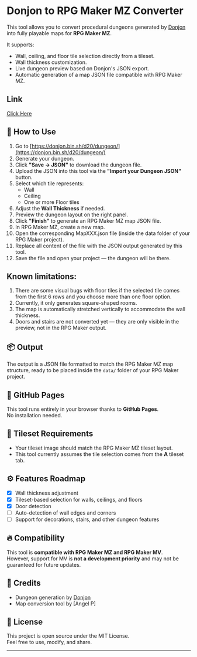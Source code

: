 # Donjon to RPG Maker MZ Converter

This tool allows you to convert procedural dungeons generated by [Donjon](https://donjon.bin.sh/) into fully playable maps for **RPG Maker MZ**.

It supports:
- Wall, ceiling, and floor tile selection directly from a tileset.
- Wall thickness customization.
- Live dungeon preview based on Donjon's JSON export.
- Automatic generation of a map JSON file compatible with RPG Maker MZ.

## Link

[Click Here](https://angelmauricio.github.io/donjon2rmmz/dungeon_converter.html)

## 💾 How to Use

1. Go to [https://donjon.bin.sh/d20/dungeon/](https://donjon.bin.sh/d20/dungeon/)
2. Generate your dungeon.
3. Click **"Save → JSON"** to download the dungeon file.
4. Upload the JSON into this tool via the **"Import your Dungeon JSON"** button.
5. Select which tile represents:
   - Wall
   - Ceiling
   - One or more Floor tiles
6. Adjust the **Wall Thickness** if needed.
7. Preview the dungeon layout on the right panel.
8. Click **"Finish"** to generate an RPG Maker MZ map JSON file.
9. In RPG Maker MZ, create a new map.
10. Open the corresponding MapXXX.json file (inside the data folder of your RPG Maker project).
11. Replace all content of the file with the JSON output generated by this tool.
12. Save the file and open your project — the dungeon will be there.

## Known limitations:
1. There are some visual bugs with floor tiles if the selected tile comes from the first 6 rows and you choose more than one floor option.
2. Currently, it only generates square-shaped rooms.
3. The map is automatically stretched vertically to accommodate the wall thickness.
4. Doors and stairs are not converted yet — they are only visible in the preview, not in the RPG Maker output.

## 📦 Output

The output is a JSON file formatted to match the RPG Maker MZ map structure, ready to be placed inside the `data/` folder of your RPG Maker project.

## 🚀 GitHub Pages

This tool runs entirely in your browser thanks to **GitHub Pages**.  
No installation needed.

## 🎨 Tileset Requirements

- Your tileset image should match the RPG Maker MZ tileset layout.
- This tool currently assumes the tile selection comes from the **A** tileset tab.

## ⚙️ Features Roadmap

- [x] Wall thickness adjustment
- [x] Tileset-based selection for walls, ceilings, and floors
- [x] Door detection
- [ ] Auto-detection of wall edges and corners
- [ ] Support for decorations, stairs, and other dungeon features

## 🔥 Compatibility

This tool is **compatible with RPG Maker MZ and RPG Maker MV**.  
However, support for MV is **not a development priority** and may not be guaranteed for future updates.

## 🙌 Credits

- Dungeon generation by [Donjon](https://donjon.bin.sh/)
- Map conversion tool by [Angel P]  

## 📜 License

This project is open source under the MIT License.  
Feel free to use, modify, and share.

---
